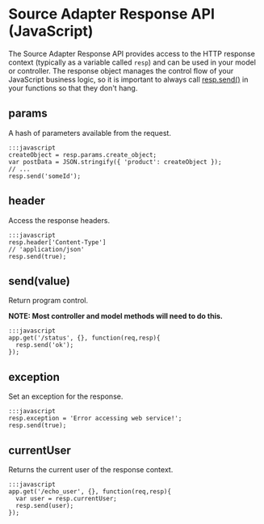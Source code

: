 Source Adapter Response API (JavaScript)
===
The Source Adapter Response API provides access to the HTTP response context (typically as a variable called `resp`) and can be used in your model or controller.  The response object manages the control flow of your JavaScript business logic, so it is important to always call [resp.send()](#send) in your functions so that they don't hang.

## params
A hash of parameters available from the request.

    :::javascript
    createObject = resp.params.create_object;
    var postData = JSON.stringify({ 'product': createObject });
    // ...
    resp.send('someId');

## header
Access the response headers.

    :::javascript
    resp.header['Content-Type']
    // 'application/json'
    resp.send(true);

## send(value)
Return program control.

**NOTE: Most controller and model methods will need to do this.**

    :::javascript
    app.get('/status', {}, function(req,resp){
      resp.send('ok');
    });

## exception
Set an exception for the response.

    :::javascript
    resp.exception = 'Error accessing web service!';
    resp.send(true);

## currentUser
Returns the current user of the response context.

    :::javascript
    app.get('/echo_user', {}, function(req,resp){
      var user = resp.currentUser;
      resp.send(user);
    });

